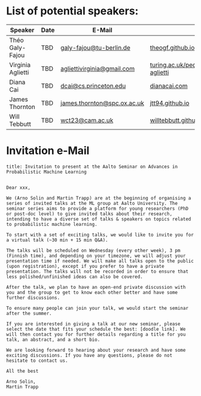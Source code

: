 # List of potential speakers:

| Speaker | Date | E-Mail | Website | Contact |
| -------- | -------- | -------- | -------- | -------- |
| Théo Galy-Fajou | TBD | galy-fajou@tu-berlin.de | [theogf.github.io](https://theogf.github.io) | Martin Trapp |
| Virginia Aglietti | TBD | agliettivirginia@gmail.com | [turing.ac.uk/people/researchers/virginia-aglietti](https://www.turing.ac.uk/people/researchers/virginia-aglietti) | Will Wilkinson |
| Diana Cai | TBD | dcai@cs.princeton.edu | [dianacai.com](https://www.dianacai.com) | Martin Trapp |
| James Thornton | TBD | james.thornton@spc.ox.ac.uk | [jtt94.github.io](https://jtt94.github.io/) | Adrien Corenflos |
| Will Tebbutt  | TBD | wct23@cam.ac.uk | [willtebbutt.github.io](https://willtebbutt.github.io) | Martin Trapp |

# Invitation e-Mail

```
title: Invitation to present at the Aalto Seminar on Advances in Probabilistic Machine Learning


Dear xxx,

We (Arno Solin and Martin Trapp) are at the beginning of organising a series of invited talks at the ML group at Aalto University. The seminar series aims to provide a platform for young researchers (PhD or post-doc level) to give invited talks about their research, intending to have a diverse set of talks & speakers on topics related to probabilistic machine learning. 

To start with a set of exciting talks, we would like to invite you for a virtual talk (~30 min + 15 min Q&A).

The talks will be scheduled on Wednesday (every other week), 3 pm (Finnish time), and depending on your timezone, we will adjust your presentation time if needed. We will make all talks open to the public (upon registration), except if you prefer to have a private presentation. The talks will not be recorded in order to ensure that less polished/unfinished ideas can also be covered.

After the talk, we plan to have an open-end private discussion with you and the group to get to know each other better and have some further discussions.

To ensure many people can join your talk, we would start the seminar after the summer. 

If you are interested in giving a talk at our new seminar, please select the date that fits your schedule the best: [doodle link]. We will then contact you for further details regarding a title for you talk, an abstract, and a short bio.

We are looking forward to hearing about your research and have some exciting discussions. If you have any questions, please do not hesitate to contact us.

All the best

Arno Solin,
Martin Trapp

```
